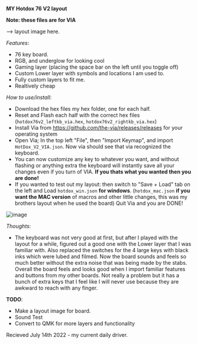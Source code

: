 **MY Hotdox 76 V2 layout**

**Note: these files are for VIA**

--> layout image here.

*Features*:
- 76 key board.
- RGB, and underglow for looking cool
- Gaming layer (placing the space bar on the left until you toggle off)
- Custom Lower layer with symbols and locations I am used to.
- Fully custom layers to fit me.
- Realtively cheap

*How to use/install*:
- Download the hex files my hex folder, one for each half.
- Reset and Flash each half with the correct hex files (`hotdox76v2_leftkb_via.hex`, `hotdox76v2_rightkb_via.hex`)
- Install Via from https://github.com/the-via/releases/releases for your operating system
- Open Via; In the top left "File", then "Import Keymap", and import `HotDox_V2_VIA.json`. Now via should see that via recognized the keyboard.
- You can now customize any key to whatever you want, and without flashing or anything extra the keyboard will instantly save all your changes even if you turn of VIA. **If you thats what you wanted then you are done!**
- If you wanted to test out my layout: then switch to "Save + Load" tab on the left and Load `hotdox_win.json` **for windows**. (`hotdox_mac.json` **if you want the MAC version** of macros and other little changes, this was my brothers layout when he used the board)
Quit Via and you are DONE!

![image](https://user-images.githubusercontent.com/2576834/182404385-f173f04a-9343-484a-8689-5c2694d421af.png)

*Thoughts*:
- The keyboard was not very good at first, but after I played with the layout for a while, figured out a good one with the Lower layer that I was familiar with. Also replaced the switches for the 4 large keys with black inks which were lubed and filmed. Now the board sounds and feels so much better without the extra noise that was being made by the stabs. Overall the board feels and looks good when I import familiar features and buttons from my other boards. Not really a problem but it has a bunch of extra keys that I feel like I will never use because they are awkward to reach with any finger.

**TODO**:
- Make a layout image for board.
- Sound Test
- Convert to QMK for more layers and functionality

Recieved July 14th 2022 - my current daily driver.
